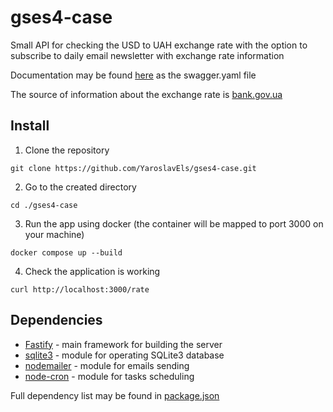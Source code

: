 # gses4-case

Small API for checking the USD to UAH exchange rate with the option to subscribe to daily email newsletter with exchange rate information

Documentation may be found [here](https://github.com/Falko05/se_school/blob/main/gses2swagger.yaml) as the swagger.yaml file

The source of information about the exchange rate is [bank.gov.ua](https://bank.gov.ua/)

## Install
1. Clone the repository
```
git clone https://github.com/YaroslavEls/gses4-case.git
```
2. Go to the created directory
```
cd ./gses4-case
```
3. Run the app using docker (the container will be mapped to port 3000 on your machine)
```
docker compose up --build
```
4. Check the application is working
```
curl http://localhost:3000/rate
```

## Dependencies
- [Fastify](https://fastify.dev/) - main framework for building the server
- [sqlite3](https://www.npmjs.com/package/sqlite3) - module for operating SQLite3 database
- [nodemailer](https://nodemailer.com/) - module for emails sending
- [node-cron](https://www.npmjs.com/package/node-cron) - module for tasks scheduling

Full dependency list may be found in [package.json](package.json)